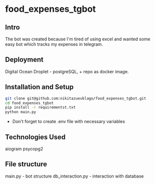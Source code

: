 # food_expenses_tgbot


## Intro
The bot was created because I'm tired of using excel and wanted some easy bot which tracks my expenses in telegram.

## Deployment 
Digital Ocean Droplet - postgreSQL, + repo as docker image.


## Installation and Setup 
```bash
git clone git@github.com:nikitazuevblago/food_expenses_tgbot.git
cd food_expenses_tgbot
pip install -r requirementst.txt
python main.py
```
* Don't forget to create .env file with necessary variables

## Technologies Used
aiogram
psycopg2

## File structure
main.py - bot structure
db_interaction.py - interaction with database


